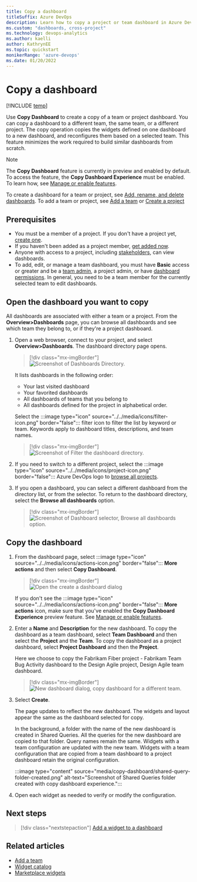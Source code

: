 ```yaml
---
title: Copy a dashboard
titleSuffix: Azure DevOps  
description: Learn how to copy a project or team dashboard in Azure DevOps. 
ms.custom: "dashboards, cross-project" 
ms.technology: devops-analytics
ms.author: kaelli
author: KathrynEE
ms.topic: quickstart
monikerRange: 'azure-devops'
ms.date: 01/20/2022
---
```


# Copy a dashboard 

[!INCLUDE [temp](../../includes/version-vsts-only.md)] 

Use **Copy Dashboard** to create a copy of a team or project dashboard. You can copy a dashboard to a different team, the same team, or a different project. The copy operation copies the widgets defined on one dashboard to a new dashboard, and reconfigures them based on a selected team. This feature minimizes the work required to build similar dashboards from scratch.  
 
> [!NOTE]  
> The **Copy Dashboard** feature is currently in preview and enabled by default. To access the feature, the **Copy Dashboard Experience** must be enabled. To learn how, see [Manage or enable features](../../project/navigation/preview-features.md). 

To create a dashboard for a team or project, see [Add, rename, and delete dashboards](dashboards.md). To add a team or project, see [Add a team](../../organizations/settings/add-teams.md) or [Create a project](../../organizations/projects/create-project.md) 

<a id="permissions">  </a>

## Prerequisites  

- You must be a member of a project. If you don't have a project yet, [create one](../../organizations/accounts/set-up-vs.md). 
- If you haven't been added as a project member, [get added now](../../organizations/accounts/add-organization-users.md).
- Anyone with access to a project, including [stakeholders](../../organizations/security/get-started-stakeholder.md), can view dashboards.
- To add, edit, or manage a team dashboard, you must have **Basic** access or greater and be a [team admin](../../organizations/settings/add-team-administrator.md), a project admin, or have [dashboard permissions](../dashboards/dashboard-permissions.md). In general, you need to be a team member for the currently selected team to edit dashboards.


## Open the dashboard you want to copy

All dashboards are associated with either a team or a project. From the **Overview>Dashboards** page, you can browse all dashboards and see which team they belong to, or if they're a project dashboard.  

1. Open a web browser, connect to your project, and select **Overview>Dashboards**. The dashboard directory page opens. 

	> [!div class="mx-imgBorder"]  
	> ![Screenshot of Dashboards Directory.](media/dashboards/open-dashboards-vert.png)

	It lists dashboards in the following order: 
	- Your last visited dashboard
	- Your favorited dashboards
	- All dashboards of teams that you belong to
	- All dashboards defined for the project in alphabetical order. 

	Select the :::image type="icon" source="../../media/icons/filter-icon.png" border="false"::: filter icon to filter the list by keyword or team. Keywords apply to dashboard titles, descriptions, and team names.

	> [!div class="mx-imgBorder"]  
	> ![Screenshot of Filter the dashboard directory.](media/dashboards/filter-directory.png)   

1.  If you need to switch to a different project, select the :::image type="icon" source="../../media/icons/project-icon.png" border="false"::: Azure DevOps logo to [browse all projects](../../project/navigation/go-to-project-repo.md).  

1. If you open a dashboard, you can select a different dashboard from the directory list, or from the selector. To return to the dashboard directory, select the **Browse all dashboards** option. 
 
	> [!div class="mx-imgBorder"]
	> ![Screenshot of Dashboard selector, Browse all dashboards option.](media/dashboards/browse-all-dashboards.png)  
 
## Copy the dashboard 

1. From the dashboard page, select :::image type="icon" source="../../media/icons/actions-icon.png" border="false"::: **More actions** and then select **Copy Dashboard**.  

	> [!div class="mx-imgBorder"]  
	> ![Open the create a dashboard dialog](media/copy-dashboard/dashboard-copy-dashboard-selected.png)  

	If you don't see the :::image type="icon" source="../../media/icons/actions-icon.png" border="false"::: **More actions** icon, make sure that you've enabled the **Copy Dashboard Experience** preview feature. See [Manage or enable features](../../project/navigation/preview-features.md).

1. Enter a **Name** and **Description** for the new dashboard. To copy the dashboard as a team dashboard, select **Team Dashboard** and then select the **Project** and the **Team**. To copy the dashboard as a project dashboard, select **Project Dashboard** and then the **Project**. 

	Here we choose to copy the Fabrikam Fiber project - Fabrikam Team Bug Activity dashboard to the Design Agile project, Design Agile team dashboard. 

	> [!div class="mx-imgBorder"]  
	> ![New dashboard dialog, copy dashboard for a different team.](media/copy-dashboard/new-dashboard-dialog.png)  

1. Select **Create**. 

	The page updates to reflect the new dashboard. The widgets and layout appear the same as the dashboard selected for copy.  

	In the background, a folder with the name of the new dashboard is created in Shared Queries. All the queries for the new dashboard are copied to that folder. Query names remain the same. Widgets with a team configuration are updated with the new team. Widgets with a team configuration that are copied from a team dashboard to a project dashboard retain the original configuration.

	:::image type="content" source="media/copy-dashboard/shared-query-folder-created.png" alt-text="Screenshot of Shared Queries folder created with copy dashboard experience.":::

1. Open each widget as needed to verify or modify the configuration.  
 


## Next steps

> [!div class="nextstepaction"]
> [Add a widget to a dashboard](add-widget-to-dashboard.md)
  
## Related articles

- [Add a team](../../organizations/settings/add-teams.md)
- [Widget catalog](widget-catalog.md)
- [Marketplace widgets](https://marketplace.visualstudio.com/search?term=widget&target=VSTS&category=All%20categories&sortBy=Relevance)

 